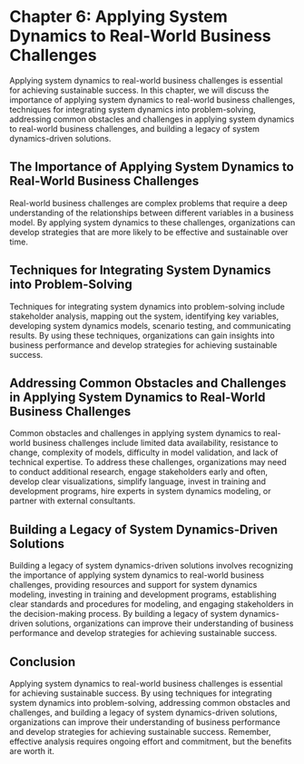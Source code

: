 Chapter 6: Applying System Dynamics to Real-World Business Challenges
=====================================================================

Applying system dynamics to real-world business challenges is essential for achieving sustainable success. In this chapter, we will discuss the importance of applying system dynamics to real-world business challenges, techniques for integrating system dynamics into problem-solving, addressing common obstacles and challenges in applying system dynamics to real-world business challenges, and building a legacy of system dynamics-driven solutions.

The Importance of Applying System Dynamics to Real-World Business Challenges
----------------------------------------------------------------------------

Real-world business challenges are complex problems that require a deep understanding of the relationships between different variables in a business model. By applying system dynamics to these challenges, organizations can develop strategies that are more likely to be effective and sustainable over time.

Techniques for Integrating System Dynamics into Problem-Solving
---------------------------------------------------------------

Techniques for integrating system dynamics into problem-solving include stakeholder analysis, mapping out the system, identifying key variables, developing system dynamics models, scenario testing, and communicating results. By using these techniques, organizations can gain insights into business performance and develop strategies for achieving sustainable success.

Addressing Common Obstacles and Challenges in Applying System Dynamics to Real-World Business Challenges
--------------------------------------------------------------------------------------------------------

Common obstacles and challenges in applying system dynamics to real-world business challenges include limited data availability, resistance to change, complexity of models, difficulty in model validation, and lack of technical expertise. To address these challenges, organizations may need to conduct additional research, engage stakeholders early and often, develop clear visualizations, simplify language, invest in training and development programs, hire experts in system dynamics modeling, or partner with external consultants.

Building a Legacy of System Dynamics-Driven Solutions
-----------------------------------------------------

Building a legacy of system dynamics-driven solutions involves recognizing the importance of applying system dynamics to real-world business challenges, providing resources and support for system dynamics modeling, investing in training and development programs, establishing clear standards and procedures for modeling, and engaging stakeholders in the decision-making process. By building a legacy of system dynamics-driven solutions, organizations can improve their understanding of business performance and develop strategies for achieving sustainable success.

Conclusion
----------

Applying system dynamics to real-world business challenges is essential for achieving sustainable success. By using techniques for integrating system dynamics into problem-solving, addressing common obstacles and challenges, and building a legacy of system dynamics-driven solutions, organizations can improve their understanding of business performance and develop strategies for achieving sustainable success. Remember, effective analysis requires ongoing effort and commitment, but the benefits are worth it.
